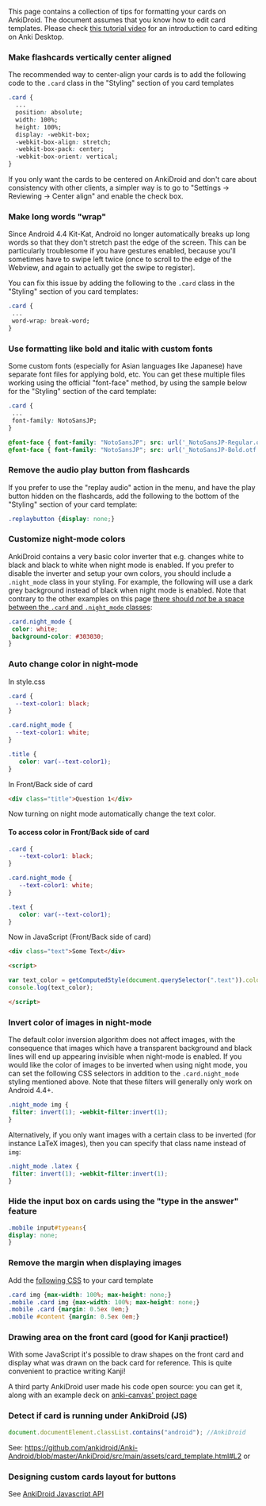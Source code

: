 This page contains a collection of tips for formatting your cards on AnkiDroid. The document assumes that you know how to edit card templates. Please check [this tutorial video](https://www.youtube.com/watch?v=F1j1Zx0mXME) for an introduction to card editing on Anki Desktop.

### Make flashcards vertically center aligned
The recommended way to center-align your cards is to add the following code to the `.card` class in the "Styling" section of you card templates

```css
.card {
  ...
  position: absolute;
  width: 100%;
  height: 100%;
  display: -webkit-box;
  -webkit-box-align: stretch;
  -webkit-box-pack: center;
  -webkit-box-orient: vertical;
}
```

If you only want the cards to be centered on AnkiDroid and don't care about consistency with other clients, a simpler way is to go to "Settings -> Reviewing -> Center align" and enable the check box.

### Make long words "wrap"

Since Android 4.4 Kit-Kat, Android no longer automatically breaks up long words so that they don't stretch past the edge of the screen. This can be particularly troublesome if you have gestures enabled, because you'll sometimes have to swipe left twice (once to scroll to the edge of the Webview, and again to actually get the swipe to register).

You can fix this issue by adding the following to the `.card` class in the "Styling" section of you card templates:

```css
.card {
 ...
 word-wrap: break-word;
}
```

### Use formatting like bold and italic with custom fonts

Some custom fonts (especially for Asian languages like Japanese) have separate font files for applying bold, etc. You can get these multiple files working using the  official "font-face" method, by using the sample below for the "Styling" section of the card template:


```css
.card {
 ...
 font-family: NotoSansJP;
}

@font-face { font-family: "NotoSansJP"; src: url('_NotoSansJP-Regular.otf'); }
@font-face { font-family: "NotoSansJP"; src: url('_NotoSansJP-Bold.otf'); font-weight: bold; }
```


### Remove the audio play button from flashcards
If you prefer to use the "replay audio" action in the menu, and have the play button hidden on the flashcards, add the following to the bottom of the "Styling" section of your card template:

```css
.replaybutton {display: none;}
```

### Customize night-mode colors
AnkiDroid contains a very basic color inverter that e.g. changes white to black and black to white when night mode is enabled. If you prefer to disable the inverter and setup your own colors, you should include a `.night_mode` class in your styling. For example, the following will use a dark grey background instead of black when night mode is enabled. Note that contrary to the other examples on this page [there should *not* be a space between the `.card` and `.night_mode` classes](https://css-tricks.com/multiple-class-id-selectors/):

```css
.card.night_mode {
 color: white;
 background-color: #303030;
}
```
### Auto change color in night-mode
In style.css
```css
.card {
  --text-color1: black;
}

.card.night_mode {
  --text-color1: white;
}

.title {
   color: var(--text-color1);
}
```
In Front/Back side of card
```html
<div class="title">Question 1</div>
```
Now turning on night mode automatically change the text color. 

#### To access color in Front/Back side of card

```css
.card {
   --text-color1: black;
}

.card.night_mode {
   --text-color1: white;
}

.text {
   color: var(--text-color1);
}
```

Now in JavaScript (Front/Back side of card)
```html
<div class="text">Some Text</div>

<script>

var text_color = getComputedStyle(document.querySelector(".text")).color;
console.log(text_color);

</script>
```

### Invert color of images in night-mode
The default color inversion algorithm does not affect images, with the consequence that images which have a transparent background and black lines will end up appearing invisible when night-mode is enabled. If you would like the color of images to be inverted when using night mode, you can set the following CSS selectors in addition to the `.card.night_mode` styling mentioned above. Note that these filters will generally only work on Android 4.4+.

```css
.night_mode img {
 filter: invert(1); -webkit-filter:invert(1);
}
```

Alternatively, if you only want images with a certain class to be inverted (for instance LaTeX images), then you can specify that class name instead of `img`:

```css
.night_mode .latex {
 filter: invert(1); -webkit-filter:invert(1);
}
```

### Hide the input box on cards using the "type in the answer" feature
```css
.mobile input#typeans{
display: none;
}
```

### Remove the margin when displaying images
Add the [following CSS](https://groups.google.com/d/topic/anki-android/TjakbVGJLmk/discussion) to your card template

```css
.card img {max-width: 100%; max-height: none;}
.mobile .card img {max-width: 100%; max-height: none;}
.mobile .card {margin: 0.5ex 0em;}
.mobile #content {margin: 0.5ex 0em;}
```

### Drawing area on the front card (good for Kanji practice!)

With some JavaScript it's possible to draw shapes on the front card and display what was drawn on the back card for reference. This is quite convenient to practice writing Kanji!

A third party AnkiDroid user made his code open source: you can get it, along with an example deck on [anki-canvas' project page](https://github.com/pigoz/anki-canvas)

### Detect if card is running under AnkiDroid (JS)

```javascript
document.documentElement.classList.contains("android"); //AnkiDroid
```

See: https://github.com/ankidroid/Anki-Android/blob/master/AnkiDroid/src/main/assets/card_template.html#L2 or 


### Designing custom cards layout for buttons
See [AnkiDroid Javascript API](https://github.com/ankidroid/Anki-Android/wiki/AnkiDroid-Javascript-API)